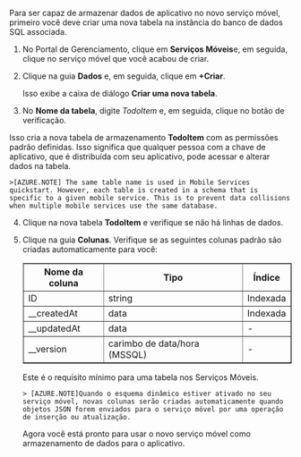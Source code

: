 Para ser capaz de armazenar dados de aplicativo no novo serviço móvel, primeiro você deve criar uma nova tabela na instância do banco de dados SQL associada.

1. No Portal de Gerenciamento, clique em **Serviços Móveis**e, em seguida, clique no serviço móvel que você acabou de criar.

2. Clique na guia **Dados** e, em seguida, clique em **+Criar**.

   	Isso exibe a caixa de diálogo **Criar uma nova tabela**.

3. No **Nome da tabela**, digite _TodoItem_ e, em seguida, clique no botão de verificação.

  Isso cria a nova tabela de armazenamento **TodoItem** com as permissões padrão definidas. Isso significa que qualquer pessoa com a chave de aplicativo, que é distribuída com seu aplicativo, pode acessar e alterar dados na tabela.

	>[AZURE.NOTE] The same table name is used in Mobile Services quickstart. However, each table is created in a schema that is specific to a given mobile service. This is to prevent data collisions when multiple mobile services use the same database.

4. Clique na nova tabela **TodoItem** e verifique se não há linhas de dados.

5. Clique na guia **Colunas**. Verifique se as seguintes colunas padrão são criadas automaticamente para você:
	
	<table border="1" cellpadding="10">
<tr>
<th>Nome da coluna</th>
<th>Tipo</th>
<th>Índice</th>
</tr>
<tr>
<td>ID</td>
<td>string</td>
<td>Indexada</td>
</tr>
<tr>
<td>__createdAt</td>
<td>data</td>
<td>Indexada</td>
</tr>
<tr>
<td>__updatedAt</td>
<td>data</td>
<td><font color="transparent">-</font></td>
</tr>
<tr>
<td>__version</td>
<td>carimbo de data/hora (MSSQL)</td>
<td><font color="transparent">-</font></td>
</tr> 	
</table>Este é o requisito mínimo para uma tabela nos Serviços Móveis.

    > [AZURE.NOTE]Quando o esquema dinâmico estiver ativado no seu serviço móvel, novas colunas serão criadas automaticamente quando objetos JSON forem enviados para o serviço móvel por uma operação de inserção ou atualização.

Agora você está pronto para usar o novo serviço móvel como armazenamento de dados para o aplicativo.

<!---HONumber=July15_HO2-->